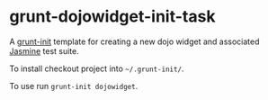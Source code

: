 grunt-dojowidget-init-task
==========================

A [grunt-init](http://gruntjs.com/project-scaffolding) template for creating a new dojo widget and associated [Jasmine](http://pivotal.github.com/jasmine/) test suite.

To install checkout project into `~/.grunt-init/`.

To use run `grunt-init dojowidget`.